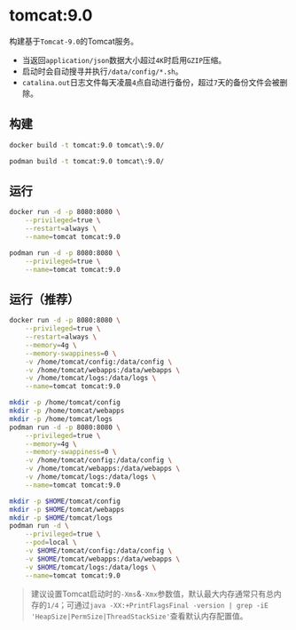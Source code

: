 # tomcat:9.0

构建基于`Tomcat-9.0`的Tomcat服务。
- 当返回`application/json`数据大小超过`4K`时启用`GZIP`压缩。
- 启动时会自动搜寻并执行`/data/config/*.sh`。
- `catalina.out`日志文件每天凌晨`4`点自动进行备份，超过`7`天的备份文件会被删除。

## 构建
```bash
docker build -t tomcat:9.0 tomcat\:9.0/

podman build -t tomcat:9.0 tomcat\:9.0/
```

## 运行
```bash
docker run -d -p 8080:8080 \
    --privileged=true \
    --restart=always \
    --name=tomcat tomcat:9.0

podman run -d -p 8080:8080 \
    --privileged=true \
    --name=tomcat tomcat:9.0
```

## 运行（推荐）
```bash
docker run -d -p 8080:8080 \
    --privileged=true \
    --restart=always \
    --memory=4g \
    --memory-swappiness=0 \
    -v /home/tomcat/config:/data/config \
    -v /home/tomcat/webapps:/data/webapps \
    -v /home/tomcat/logs:/data/logs \
    --name=tomcat tomcat:9.0

mkdir -p /home/tomcat/config
mkdir -p /home/tomcat/webapps
mkdir -p /home/tomcat/logs
podman run -d -p 8080:8080 \
    --privileged=true \
    --memory=4g \
    --memory-swappiness=0 \
    -v /home/tomcat/config:/data/config \
    -v /home/tomcat/webapps:/data/webapps \
    -v /home/tomcat/logs:/data/logs \
    --name=tomcat tomcat:9.0

mkdir -p $HOME/tomcat/config
mkdir -p $HOME/tomcat/webapps
mkdir -p $HOME/tomcat/logs
podman run -d \
    --privileged=true \
    --pod=local \
    -v $HOME/tomcat/config:/data/config \
    -v $HOME/tomcat/webapps:/data/webapps \
    -v $HOME/tomcat/logs:/data/logs \
    --name=tomcat tomcat:9.0
```

> 建议设置Tomcat启动时的`-Xms`&`-Xmx`参数值，默认最大内存通常只有总内存的`1/4`；可通过`java -XX:+PrintFlagsFinal -version | grep -iE 'HeapSize|PermSize|ThreadStackSize'`查看默认内存配置值。
